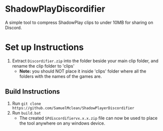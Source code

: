 # ShadowPlayDiscordifier

A simple tool to compress ShadowPlay clips to under 10MB for sharing on Discord.


# Set up Instructions
 1. Extract `Discordifier.zip` into the folder beside your main clip folder, and rename the clip folder to 'clips'
    - **Note:** you should NOT place it inside 'clips' folder where all the folders with the names of the games are.


## Build Instructions
1. Run `git clone https://github.com/SamuelMclean/ShadowPlayerDiscordifier`
2. Run `build.bat`
   - The created `SPdiscordifiervx.x.x.zip` file can now be used to place the tool anywhere on any windows device.
